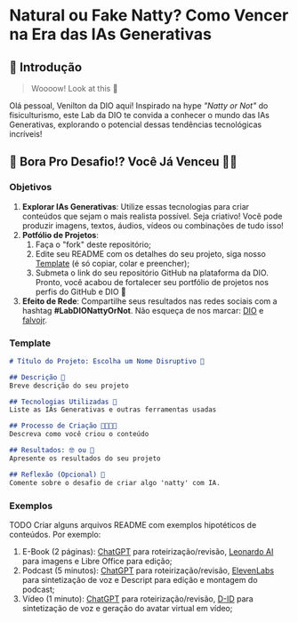# Natural ou Fake Natty? Como Vencer na Era das IAs Generativas

## 🚀 Introdução

> Woooow! Look at this 👀

Olá pessoal, Venilton da DIO aqui! Inspirado na hype _"Natty or Not"_ do fisiculturismo, este Lab da DIO te convida a conhecer o mundo das IAs Generativas, explorando o potencial dessas tendências tecnológicas incríveis!

## 🎯 Bora Pro Desafio!? Você Já Venceu 💪🤓

### Objetivos

1. **Explorar IAs Generativas**: Utilize essas tecnologias para criar conteúdos que sejam o mais realista possível. Seja criativo! Você pode produzir imagens, textos, áudios, vídeos ou combinações de tudo isso!
1. **Potfólio de Projetos**:
    1. Faça o "fork" deste repositório;
    2. Edite seu README com os detalhes do seu projeto, siga nosso [Template](#template) (é só copiar, colar e preencher);
    3. Submeta o link do seu repositório GitHub na plataforma da DIO. Pronto, você acabou de fortalecer seu portfólio de projetos nos perfis do GitHub e DIO 🚀
1. **Efeito de Rede**: Compartilhe seus resultados nas redes sociais com a hashtag **#LabDIONattyOrNot**. Não esqueça de nos marcar: [DIO](https://www.linkedin.com/school/dio-makethechange) e [falvojr](https://www.linkedin.com/in/falvojr).

### Template

```markdown
# Título do Projeto: Escolha um Nome Disruptivo 🚀

## Descrição 📖
Breve descrição do seu projeto

## Tecnologias Utilizadas 🚀
Liste as IAs Generativas e outras ferramentas usadas

## Processo de Criação 👨‍💻👩‍💻
Descreva como você criou o conteúdo

## Resultados: 🤓 ou 🤖
Apresente os resultados do seu projeto

## Reflexão (Opcional) 🤔
Comente sobre o desafio de criar algo 'natty' com IA.
```

### Exemplos

TODO Criar alguns arquivos README com exemplos hipotéticos de conteúdos. Por exemplo:
1. E-Book (2 páginas): [ChatGPT](https://chat.openai.com/) para roteirização/revisão, [Leonardo AI](https://leonardo.ai) para imagens e Libre Office para edição;
1. Podcast (5 minutos): [ChatGPT](https://chat.openai.com/) para roteirização/revisão, [ElevenLabs](https://elevenlabs.io/) para sintetização de voz e Descript para edição e montagem do podcast;
1. Vídeo (1 minuto): [ChatGPT](https://chat.openai.com/) para roteirização/revisão, [D-ID](https://www.d-id.com/) para sintetização de voz e geração do avatar virtual em vídeo;
